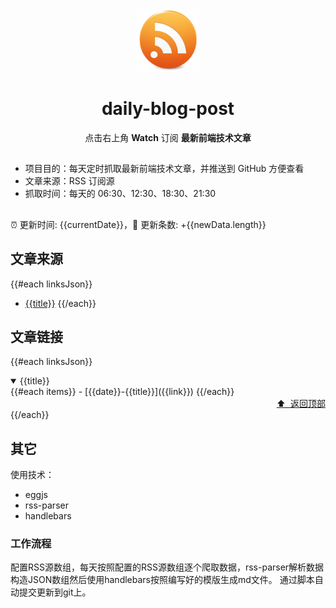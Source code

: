 <div align="center"><img width="100" src="/assets/rss.gif" /><h1>daily-blog-post</h1><p>点击右上角 <strong>Watch</strong> 订阅 <strong>最新前端技术文章</strong></p>
</div>

##

- 项目目的：每天定时抓取最新前端技术文章，并推送到 GitHub 方便查看
- 文章来源：RSS 订阅源
- 抓取时间：每天的 06:30、12:30、18:30、21:30

##

:alarm_clock: 更新时间: {{currentDate}}，:rocket: 更新条数: +{{newData.length}}

## 文章来源
{{#each linksJson}}
- [{{title}}](#{{title}}>)
{{/each}}

## 文章链接
{{#each linksJson}}
<details open>
<summary id="{{title}}">
{{title}}
</summary>
{{#each items}}
- [{{date}}-{{title}}]({{link}})
{{/each}}

<div align="right"><a href="#文章来源">⬆ &nbsp;返回顶部</a></div>
</details>
{{/each}}

## 其它
使用技术：
- eggjs
- rss-parser
- handlebars

### 工作流程
配置RSS源数组，每天按照配置的RSS源数组逐个爬取数据，rss-parser解析数据构造JSON数组然后使用handlebars按照编写好的模版生成md文件。
通过脚本自动提交更新到git上。
